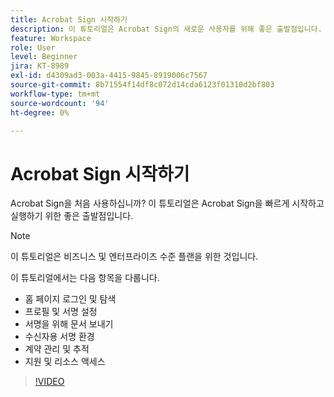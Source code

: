 ```yaml
---
title: Acrobat Sign 시작하기
description: 이 튜토리얼은 Acrobat Sign의 새로운 사용자를 위해 좋은 출발점입니다.
feature: Workspace
role: User
level: Beginner
jira: KT-8989
exl-id: d4309ad3-003a-4415-9845-8919006c7567
source-git-commit: 8b71554f14df8c072d14cda6123f01310d2bf803
workflow-type: tm+mt
source-wordcount: '94'
ht-degree: 0%

---
```


# Acrobat Sign 시작하기

Acrobat Sign을 처음 사용하십니까? 이 튜토리얼은 Acrobat Sign을 빠르게 시작하고 실행하기 위한 좋은 출발점입니다.

>[!NOTE]
>
>이 튜토리얼은 비즈니스 및 엔터프라이즈 수준 플랜을 위한 것입니다.

이 튜토리얼에서는 다음 항목을 다룹니다.

* 홈 페이지 로그인 및 탐색
* 프로필 및 서명 설정
* 서명을 위해 문서 보내기
* 수신자용 서명 환경
* 계약 관리 및 추적
* 지원 및 리소스 액세스

>[!VIDEO](https://video.tv.adobe.com/v/337151?quality=12&learn=on&hidetitle=true)

